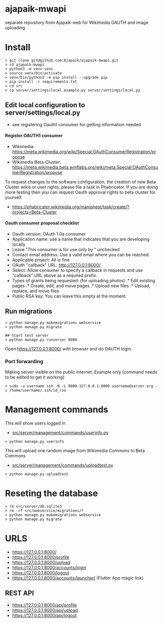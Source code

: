 # ajapaik-mwapi
separate repository from Ajapaik-web for Wikimedia OAUTH and image uploading 

# Install
```
> git clone git@github.com:Ajapaik/ajapaik-mwapi.git
> cd ajapaik-mwapi
> python3 -m venv venv
> source venv/bin/activate
> venv/bin/python3 -m pip install --upgrade pip
> pip install -r requirements.txt
> cd src
> cp server/settings/local.example.py server/settings/local.py
```
## Edit local configuration to server/settings/local.py 
* see registering Oauth1 consumer for getting information needed

#### Register OAUTH1 consumer 
* Wikimedia: https://meta.wikimedia.org/wiki/Special:OAuthConsumerRegistration/propose 
* Wikimedia Beta-Cluster: https://meta.wikimedia.beta.wmflabs.org/wiki/meta:Special:OAuthConsumerRegistration/propose

To request changes to the software configuration, the creation of new Beta Cluster wikis or user rights, please file a task in Phabricator.
If you are doing more testing then you can request Oauth approval rights to beta cluster for yourself.
* https://phabricator.wikimedia.org/maniphest/task/create/?projects=Beta-Cluster


#### Oauth consumer proposal checklist
* Oauth version: OAuth 1.0a consumer
* Application name: use a name that indicates that you are developing locally
* Leave "This consumer is for use only by <your username>" unchecked
* Contact email address: Use a valid email where you can be reached.
* Applicable project: All is fine
* OAuth "callback" URL: http://127.0.0.1:8000/
* Select: Allow consumer to specify a callback in requests and use "callback" URL above as a required prefix.
* Types of grants being requested: (for uploading photos)
.* Edit existing pages
.* Create, edit, and move pages
.* Upload new files
.* Upload, replace, and move files
* Public RSA key: You can leave this empty at the moment.


## Run migrations 
```
> python manage.py makemigrations webservice
> python manage.py migrate

## Start test server
> python manage.py runserver 8000
```
Open https://127.0.0.1:8000/ with browser and do OAUTH login.

### Port forwarding
Making server visible on the public internet. Example only (command needs to be edited to get it working)

```
> sudo -u username ssh -N -L 8000:127.0.0.1:8000 username@server.org -i /home/username/.ssh/id_rsa
```


# Management commands

This will show users logged in
* [src/server/management/commands/userinfo.py](https://github.com/Ajapaik/ajapaik-mwapi/blob/main/src/server/management/commands/userinfo.py)
```
> python manage.py userinfo 
```
This will upload one random image from Wikimedia Commons to Beta Commons
* [src/server/management/commands/uploadtest.py](https://github.com/Ajapaik/ajapaik-mwapi/blob/main/src/server/management/commands/uploadtest.py)
```
> python manage.py uploadtest  
```


# Reseting the database
```
> rm src/server/db.sqlite3
> rm -rf src/webservice/migrations/*
> python manage.py makemigrations webservice
> python manage.py migrate
```
  
# URLS
* https://127.0.0.1:8000/
* https://127.0.0.1:8000/profile
* https://127.0.0.1:8000/upload
* https://127.0.0.1:8000/accounts/login
* https://127.0.0.1:8000/logout
* https://127.0.0.1:8000/accounts/launcher/ (Flutter App magic link)

## REST API
* https://127.0.0.1:8000/api/profile
* https://127.0.0.1:8000/api/upload
* https://127.0.0.1:8000/api/logout

